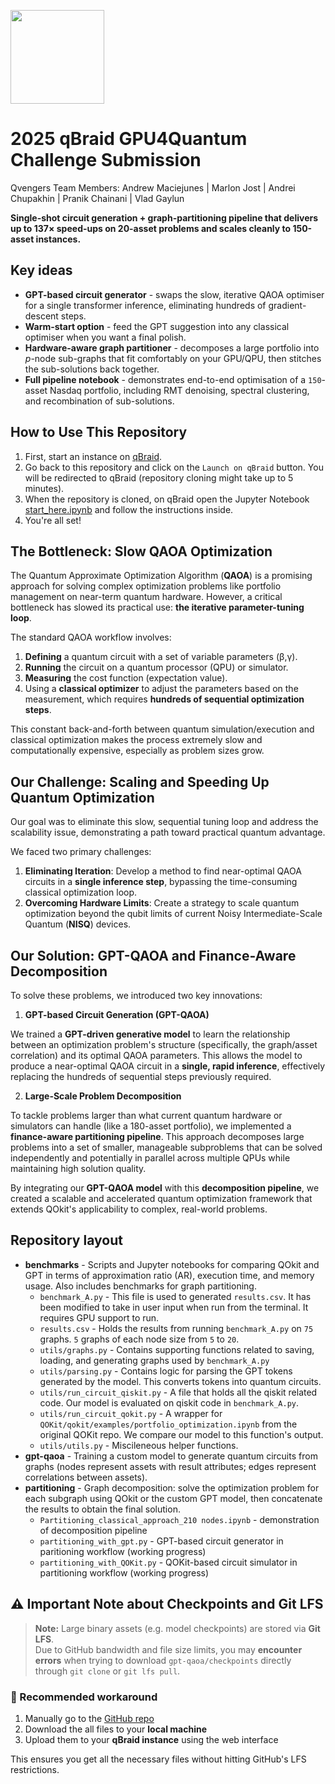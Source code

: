 [<img src="https://qbraid-static.s3.amazonaws.com/logos/Launch_on_qBraid_white.png" width="150">](https://account.qbraid.com?gitHubUrl=https://github.com/andxeg/qBraid_GPU4Quantum_Challenge_2025.git&redirectUrl=start_here.ipynb)

# 2025 qBraid GPU4Quantum Challenge Submission

Qvengers Team
Members: Andrew Maciejunes | Marlon Jost | Andrei Chupakhin | Pranik Chainani | Vlad Gaylun

**Single-shot circuit generation + graph-partitioning pipeline that delivers up to 137× speed-ups on 20-asset problems and scales cleanly to 150-asset instances.**


## Key ideas
- **GPT-based circuit generator** - swaps the slow, iterative QAOA optimiser for a single transformer inference, eliminating hundreds of gradient-descent steps.  
- **Warm-start option** - feed the GPT suggestion into any classical optimiser when you want a final polish.  
- **Hardware-aware graph partitioner** - decomposes a large portfolio into *p*-node sub-graphs that fit comfortably on your GPU/QPU, then stitches the sub-solutions back together.  
- **Full pipeline notebook** - demonstrates end-to-end optimisation of a `150`-asset Nasdaq portfolio, including RMT denoising, spectral clustering, and recombination of sub-solutions. 


## How to Use This Repository

1. First, start an instance on [qBraid](https://account.qbraid.com).
2. Go back to this repository and click on the `Launch on qBraid` button. You will be redirected to qBraid (repository cloning might take up to 5 minutes).
3. When the repository is cloned, on qBraid open the Jupyter Notebook [start_here.ipynb](./start_here.ipynb) and follow the instructions inside.
4. You're all set!


## The Bottleneck: Slow QAOA Optimization
The Quantum Approximate Optimization Algorithm (**QAOA**) is a promising approach for solving complex optimization problems like portfolio management on near-term quantum hardware. However, a critical bottleneck has slowed its practical use: **the iterative parameter-tuning loop**.

The standard QAOA workflow involves:
1. **Defining** a quantum circuit with a set of variable parameters (β,γ).
2. **Running** the circuit on a quantum processor (QPU) or simulator.
3. **Measuring** the cost function (expectation value).
4. Using a **classical optimizer** to adjust the parameters based on the measurement, which requires **hundreds of sequential optimization steps**.

This constant back-and-forth between quantum simulation/execution and classical optimization makes the process extremely slow and computationally expensive, especially as problem sizes grow.


## Our Challenge: Scaling and Speeding Up Quantum Optimization
Our goal was to eliminate this slow, sequential tuning loop and address the scalability issue, demonstrating a path toward practical quantum advantage.

We faced two primary challenges:
1. **Eliminating Iteration**: Develop a method to find near-optimal QAOA circuits in a **single inference step**, bypassing the time-consuming classical optimization loop.
2. **Overcoming Hardware Limits**: Create a strategy to scale quantum optimization beyond the qubit limits of current Noisy Intermediate-Scale Quantum (**NISQ**) devices.


## Our Solution: GPT-QAOA and Finance-Aware Decomposition
To solve these problems, we introduced two key innovations:
1. **GPT-based Circuit Generation (GPT-QAOA)**

We trained a **GPT-driven generative model** to learn the relationship between an optimization problem's structure (specifically, the graph/asset correlation) and its optimal QAOA parameters. This allows the model to produce a near-optimal QAOA circuit in a **single, rapid inference**, effectively replacing the hundreds of sequential steps previously required.

2. **Large-Scale Problem Decomposition**

To tackle problems larger than what current quantum hardware or simulators can handle (like a 180-asset portfolio), we implemented a **finance-aware partitioning pipeline**. This approach  decomposes large problems into a set of smaller, manageable subproblems that can be solved independently and potentially in parallel across multiple QPUs while maintaining high solution quality.

By integrating our **GPT-QAOA model** with this **decomposition pipeline**, we created a scalable and accelerated quantum optimization framework that extends QOkit's applicability to complex, real-world problems.


## Repository layout
- **benchmarks** - Scripts and Jupyter notebooks for comparing QOkit and GPT in terms of approximation ratio (AR), execution time, and memory usage. Also includes benchmarks for graph partitioning.
    - `benchmark_A.py` - This file is used to generated `results.csv`. It has been modified to take in user input when run from the terminal. It requires GPU support to run.
    - `results.csv` - Holds the results from running `benchmark_A.py` on `75` graphs. `5` graphs of each node size from `5` to `20`. 
    - `utils/graphs.py` - Contains supporting functions related to saving, loading, and generating graphs used by `benchmark_A.py`
    - `utils/parsing.py` - Contains logic for parsing the GPT tokens generated by the model. This converts tokens into quantum circuits.
    - `utils/run_circuit_qiskit.py` - A file that holds all the qiskit related code. Our model is evaluated on qiskit code in `benchmark_A.py`.
    - `utils/run_circuit_qokit.py` - A wrapper for `QOKit/qokit/examples/portfolio_optimization.ipynb` from the original QOKit repo. We compare our model to this function's output.
    - `utils/utils.py` - Miscileneous helper functions.
- **gpt-qaoa** - Training a custom model to generate quantum circuits from graphs (nodes represent assets with result attributes; edges represent correlations between assets).
- **partitioning** - Graph decomposition: solve the optimization problem for each subgraph using QOkit or the custom GPT model, then concatenate the results to obtain the final solution.
    - `Partitioning_classical_approach_210 nodes.ipynb` - demonstration of decomposition pipeline
    - `partitioning_with_gpt.py` - GPT-based circuit generator in paritioning workflow (working progress)
    - `partitioning_with_QOKit.py` - QOKit-based circuit simulator in partitioning workflow (working progress)


## ⚠️ Important Note about Checkpoints and Git LFS

> **Note:** Large binary assets (e.g. model checkpoints) are stored via **Git LFS**.  
> Due to GitHub bandwidth and file size limits, you may **encounter errors** when trying to download `gpt-qaoa/checkpoints` directly through `git clone` or `git lfs pull`.


### 🔧 Recommended workaround

1. Manually go to the [GitHub repo](https://github.com/andxeg/qBraid_GPU4Quantum_Challenge_2025/tree/main/gpt-qaoa/checkpoints)
3. Download the all files to your **local machine**
4. Upload them to your **qBraid instance** using the web interface

This ensures you get all the necessary files without hitting GitHub's LFS restrictions.
